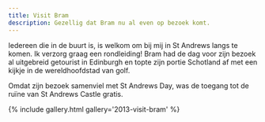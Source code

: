 ```yaml
---
title: Visit Bram
description: Gezellig dat Bram nu al even op bezoek komt.
---
```

Iedereen die in de buurt is, is welkom om bij mij in St Andrews langs te komen. Ik verzorg graag een rondleiding! Bram had de dag voor zijn bezoek al uitgebreid getourist in Edinburgh en topte zijn portie Schotland af met een kijkje in de wereldhoofdstad van golf.

<a name="more"></a>

Omdat zijn bezoek samenviel met St Andrews Day, was de toegang tot de ruïne van St Andrews Castle gratis.

{% include gallery.html gallery='2013-visit-bram' %}